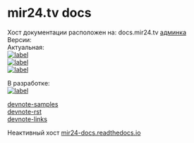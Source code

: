 # mir24.tv docs

Хост документации расположен на: docs.mir24.tv
[админка](https://docs.mir24.tv/projects/mir24-docs/)   
Версии:  
Актуальная:  
[![label](https://img.shields.io/static/v1.svg?label=docs&message=master&color=brightgreen)](https://docs.mir24.tv/docs/mir24-docs/ru/master/)   
[![label](https://img.shields.io/static/v1.svg?label=PDF&message=master&color=brightgreen)](https://docs.mir24.tv/media/pdf/mir24-docs/master/mir24-docs.pdf)   
[![label](https://img.shields.io/static/v1.svg?label=Release-Notes&message=master&color=brightgreen)](https://docs.mir24.tv/docs/mir24-docs/ru/master/release/notes/0.26.html)    
   
В разработке:   
[![label](https://img.shields.io/static/v1.svg?label=docs&message=develop&color=blue)](https://docs.mir24.tv/docs/mir24-docs/ru/develop/)  
   
[devnote-samples](https://docs.mir24.tv/docs/mir24-docs/ru/master/draft/samples.html)   
[devnote-rst](https://docs.mir24.tv/docs/mir24-docs/ru/master/draft/rst.html)   
[devnote-links](https://docs.mir24.tv/docs/mir24-docs/ru/master/draft/mirmap.html)   

Неактивный хост [mir24-docs.readthedocs.io](https://mir24-docs.readthedocs.io/ru/latest/)
